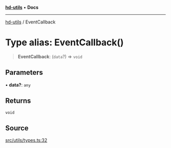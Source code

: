 [**hd-utils**](../README.md) • **Docs**

***

[hd-utils](../globals.md) / EventCallback

# Type alias: EventCallback()

> **EventCallback**: (`data`?) => `void`

## Parameters

• **data?**: `any`

## Returns

`void`

## Source

[src/utils/types.ts:32](https://github.com/AhmadHddad/h-utils/blob/8e9e542f98b1a43a336ce585dc8666b21b0e894d/src/utils/types.ts#L32)
